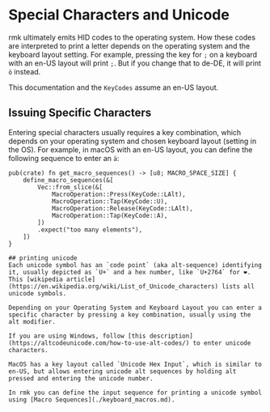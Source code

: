 # Special Characters and Unicode

rmk ultimately emits HID codes to the operating system. How these codes are interpreted to print a letter depends on the operating system and the keyboard layout setting. For example, pressing the key for `;` on a keyboard with an en-US layout will print `;`. But if you change that to de-DE, it will print `ö` instead.

This documentation and the `KeyCodes` assume an en-US layout.

## Issuing Specific Characters

Entering special characters usually requires a key combination, which depends on your operating system and chosen keyboard layout (setting in the OS). For example, in macOS with an en-US layout, you can define the following sequence to enter an `ä`:

```
pub(crate) fn get_macro_sequences() -> [u8; MACRO_SPACE_SIZE] {
    define_macro_sequences(&[
        Vec::from_slice(&[
            MacroOperation::Press(KeyCode::LAlt),
            MacroOperation::Tap(KeyCode::U),
            MacroOperation::Release(KeyCode::LAlt),
            MacroOperation::Tap(KeyCode::A),
        ])
        .expect("too many elements"),
    ])
}

## printing unicode
Each unicode symbol has an `code point` (aka alt-sequence) identifying it, usually depicted as `U+` and a hex number, like `U+2764` for ❤.
This [wikipedia article](https://en.wikipedia.org/wiki/List_of_Unicode_characters) lists all unicode symbols.

Depending on your Operating System and Keyboard Layout you can enter a specific character by pressing a key combination, usually using the alt modifier.

If you are using Windows, follow [this description](https://altcodeunicode.com/how-to-use-alt-codes/) to enter unicode characters.

MacOS has a key layout called `Unicode Hex Input`, which is similar to en-US, but allows entering unicode alt sequences by holding alt pressed and entering the unicode number.

In rmk you can define the input sequence for printing a unicode symbol using [Macro Sequences](./keyboard_macros.md).
```
